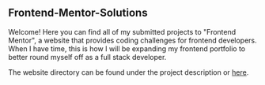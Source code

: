 ## Frontend-Mentor-Solutions

Welcome! Here you can find all of my submitted projects to "Frontend Mentor", a website that provides coding challenges for frontend developers. When I have time, this is how I will be expanding my frontend portfolio to better round myself off as a full stack developer.

The website directory can be found under the project description or [here](https://akr0ss.github.io/Frontend-Mentor-Solutions/).
